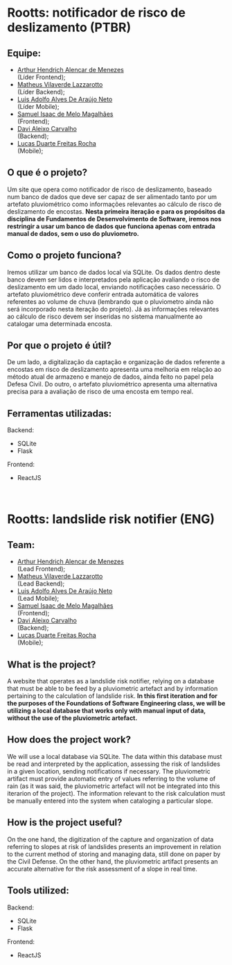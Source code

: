 <h1>Rootts: notificador de risco de deslizamento (PTBR)</h1>

<h2>Equipe:</h2>

<ul>
<li><a href = "https://www.linkedin.com/in/arthur-hendrich-b30885153/" target = "_blank">Arthur Hendrich Alencar de Menezes</a></li> (Líder Frontend);
<li><a href = "https://www.linkedin.com/in/matheus-lazzarotto/" target = "_blank">Matheus Vilaverde Lazzarotto</a></li> (Líder Backend);
<li><a href = "https://www.linkedin.com/in/luis-adolfo-araujo-703a721aa/" target = "_blank">Luis Adolfo Alves De Araújo Neto</a></li> (Líder Mobile);
<li><a href ="https://www.linkedin.com/in/isaacmagl/" target = "_blank">Samuel Isaac de Melo Magalhães</li></a></li> (Frontend);
<li><a href = "https://www.linkedin.com/in/davi-aleixo-548b55b8/" target = "_blank">Davi Aleixo Carvalho</a></li> (Backend);
<li><a href = "https://www.linkedin.com/in/lucas-rocha-603683246/" target = "_blank">Lucas Duarte Freitas Rocha</a></li> (Mobile);
</ul>
<h2> O que é o projeto? </h2>
  
<p>Um site que opera como notificador de risco de deslizamento, baseado num banco de dados que deve ser capaz de ser alimentado tanto por um artefato pluviométrico como informações relevantes ao cálculo de risco de deslizamento de encostas. <b>Nesta primeira iteração e para os propósitos da disciplina de Fundamentos de Desenvolvimento de Software, iremos nos restringir a usar um banco de dados que funciona apenas com entrada manual de dados, sem o uso do pluviometro.</b></p>

<h2> Como o projeto funciona? </h2>
<p>Iremos utilizar um banco de dados local via SQLite. Os dados dentro deste banco devem ser lidos e interpretados pela aplicação avaliando o risco de deslizamento em um dado local, enviando notificações caso necessário. O artefato pluviométrico deve conferir entrada automática de valores referentes ao volume de chuva (lembrando que o pluviometro ainda não será incorporado nesta iteração do projeto). Já as informações relevantes ao cálculo de risco devem ser inseridas no sistema manualmente ao catalogar uma determinada encosta.</p>

<h2> Por que o projeto é útil? </h2>
<p>De um lado, a digitalização da captação e organização de dados referente a encostas em risco de deslizamento apresenta uma melhoria em relação ao método atual de armazeno e manejo de dados, ainda feito no papel pela Defesa Civil. Do outro, o artefato pluviométrico apresenta uma alternativa precisa para a avaliação de risco de uma encosta em tempo real.</p>

<h2>Ferramentas utilizadas:</h2>

Backend:
<ul> 
  <li>SQLite</li>
  <li>Flask</li>
</ul>

Frontend:
<ul> 
  <li>ReactJS</li>
</ul>
<br>
<h1>Rootts: landslide risk notifier (ENG)</h1>
<h2>Team:</h2>

<ul>
<li><a href = "https://www.linkedin.com/in/arthur-hendrich-b30885153/" target = "_blank">Arthur Hendrich Alencar de Menezes</a></li> (Lead Frontend);
<li><a href = "https://www.linkedin.com/in/matheus-lazzarotto/" target = "_blank">Matheus Vilaverde Lazzarotto</a></li> (Lead Backend);
<li><a href = "https://www.linkedin.com/in/luis-adolfo-araujo-703a721aa/" target = "_blank">Luis Adolfo Alves De Araújo Neto</a></li> (Lead Mobile);
<li><a href ="https://www.linkedin.com/in/isaacmagl/" target = "_blank">Samuel Isaac de Melo Magalhães</li></a></li> (Frontend);
<li><a href = "https://www.linkedin.com/in/davi-aleixo-548b55b8/" target = "_blank">Davi Aleixo Carvalho</a></li> (Backend);
<li><a href = "https://www.linkedin.com/in/lucas-rocha-603683246/" target = "_blank">Lucas Duarte Freitas Rocha</a></li> (Mobile);
</ul>
<h2> What is the project? </h2>
  
<p>A website that operates as a landslide risk notifier, relying on a database that must be able to be feed by a pluviometric artefact and by information pertaining to the calculation of landslide risk. <b>In this first iteration and for the purposes of the Foundations of Software Engineering class, we will be utilizing a local database that works only with manual input of data, without the use of the pluviometric artefact.</b></p>

<h2> How does the project work? </h2>
<p>We will use a local database via SQLite. The data within this database must be read and interpreted by the application, assessing the risk of landslides in a given location, sending notifications if necessary. The pluviometric artifact must provide automatic entry of values referring to the volume of rain (as it was said, the pluviometric artefact will not be integrated into this iterarion of the project). The information relevant to the risk calculation must be manually entered into the system when cataloging a particular slope.</p>

<h2> How is the project useful? </h2>
<p>On the one hand, the digitization of the capture and organization of data referring to slopes at risk of landslides presents an improvement in relation to the current method of storing and managing data, still done on paper by the Civil Defense. On the other hand, the pluviometric artifact presents an accurate alternative for the risk assessment of a slope in real time.</p>

<h2>Tools utilized:</h2>

Backend:
<ul> 
  <li>SQLite</li>
  <li>Flask</li>
</ul>

Frontend:
<ul> 
  <li>ReactJS</li>
</ul>
